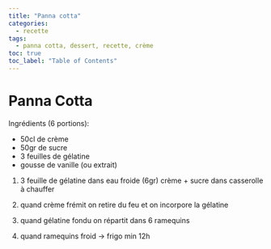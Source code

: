 ```yaml
---
title: "Panna cotta"
categories:
  - recette
tags:
  - panna cotta, dessert, recette, crème
toc: true
toc_label: "Table of Contents"
---
```



# Panna Cotta

Ingrédients (6 portions):

-  50cl de crème
-  50gr de sucre
-  3 feuilles de gélatine
-  gousse de vanille (ou extrait)

1.   3 feuille de gélatine dans eau froide (6gr) crème + sucre dans casserolle à chauffer

2.    quand crème frémit on retire du feu et on incorpore la gélatine

3.    quand gélatine fondu on répartit dans 6 ramequins

4.    quand ramequins froid -> frigo min 12h

